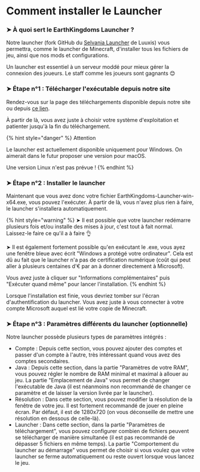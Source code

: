 # Comment installer le Launcher

### ➤ À quoi sert le EarthKingdoms Launcher ?

Notre launcher (fork GitHub du [Selvania Launcher](https://github.com/luuxis/Selvania-Launcher) de Luuxis) vous permettra, comme le launcher de Minecraft, d'installer tous les fichiers de jeu, ainsi que nos mods et configurations.

Un launcher est essentiel à un serveur moddé pour mieux gérer la connexion des joueurs. Le staff comme les joueurs sont gagnants 😊

### ➤ Étape n°1 : Télécharger l'exécutable depuis notre site

Rendez-vous sur la page des téléchargements disponible depuis notre site ou depuis [ce lien](https://earthkingdoms-minecraft-faction.fr/telechargements/).&#x20;

À partir de là, vous avez juste à choisir votre système d'exploitation et patienter jusqu'à la fin du téléchargement.

{% hint style="danger" %}
Attention

Le launcher est actuellement disponible uniquement pour Windows. On aimerait dans le futur proposer une version pour macOS.&#x20;

Une version Linux n'est pas prévue !
{% endhint %}

### ➤ Étape n°2 : Installer le launcher

Maintenant que vous avez donc votre fichier EarthKingdoms-Launcher-win-x64.exe, vous pouvez l'exécuter. À partir de là, vous n'avez plus rien à faire, le launcher s'installera automatiquement.

{% hint style="warning" %}
➤ Il est possible que votre launcher redémarre plusieurs fois et/ou installe des mises à jour, c'est tout à fait normal. Laissez-le faire ce qu'il a à faire 👌

➤ Il est également fortement possible qu'en exécutant le .exe, vous ayez une fenêtre bleue avec écrit "Windows a protégé votre ordinateur". Cela est dû au fait que le launcher n'a pas de certification numérique (coût qui peut aller à plusieurs centaines d'€ par an à donner directement à Microsoft).&#x20;

Vous avez juste à cliquer sur "Informations complémentaires" puis "Exécuter quand même" pour lancer l'installation.
{% endhint %}

Lorsque l'installation est finie, vous devriez tomber sur l'écran d'authentification du launcher. Vous avez juste à vous connecter à votre compte Microsoft auquel est lié votre copie de Minecraft.

### ➤ Étape n°3 : Paramètres différents du launcher (optionnelle)

Notre launcher possède plusieurs types de paramètres intégrés :

* Compte : Depuis cette section, vous pouvez ajouter des comptes et passer d'un compte à l'autre, très intéressant quand vous avez des comptes secondaires.
* Java : Depuis cette section, dans la partie "Paramètres de votre RAM", vous pouvez régler le nombre de RAM minimal et maximal à allouer au jeu. La partie "Emplacement de Java" vous permet de changer l'exécutable de Java (il est néanmoins non recommandé de changer ce paramètre et de laisser la version livrée par le launcher).
* Résolution : Dans cette section, vous pouvez modifier la résolution de la fenêtre de votre jeu. Il est fortement recommandé de jouer en pleine écran. Par défaut, il est de 1280x720 (on vous déconseille de mettre une résolution en dessous de celle-là).
* Launcher : Dans cette section, dans la partie "Paramètres de téléchargement", vous pouvez configurer combien de fichiers peuvent se télécharger de manière simultanée (il est pas recommandé de dépasser 5 fichiers en même temps). La partie "Comportement du launcher au démarrage" vous permet de choisir si vous voulez que votre launcher se ferme automatiquement ou reste ouvert lorsque vous lancez le jeu.
